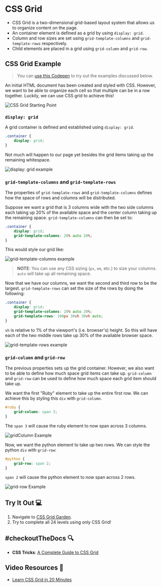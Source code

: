 # CSS Grid
- CSS Grid is a two-dimensional grid-based layout system that allows us to organize content on the page.
- An container element is defined as a grid by using `display: grid`.
- Column and row sizes are set using `grid-template-columns` and `grid-template-rows` respectively.
- Child elements are placed in a grid using `grid-column` and `grid-row`.

## CSS Grid Example

>You can [use this Codepen](https://codepen.io/stevenjlance/pen/WNKaRmv) to try out the examples discussed below.

An initial HTML document has been created and styled with CSS. However, we want to be able to organize each cell so that multiple can be in a row together. Luckily, we can use CSS grid to achieve this!

![CSS Grid Starting Point](../../assets/CSSGridStart.png)

### `display: grid`

A grid container is defined and established using `display: grid`.

```css
.container {
    display: grid;
}
```

Not much will happen to our page yet besides the grid items taking up the remaining whitespace.

![display: grid example](../../assets/CSSGridDisplay.png)

### `grid-template-columns` and `grid-template-rows`

The properties of `grid-template-rows` and `grid-template-columns` defines how the space of rows and columns will be distributed. 

Suppose we want a grid that is 3 columns wide with the two side columns each taking up 20% of the available space and the center column taking up the remaining space. `grid-template-columns` can then be set to:

```css
.container {
    display: grid;
    grid-template-columns: 20% auto 20%;
}
```

This would style our grid like:

![grid-template-columns example](../../assets/gridTemplateColumns.png)

> **NOTE**: You can use any CSS sizing (`px`, `em`, etc.) to size your columns. `auto` will take up all remaining space.

Now that we have our columns, we want the second and third row to be the largest. `grid-template-rows` can set the size of the rows by doing the following:

```css
.container {
    display: grid;
    grid-template-columns: 20% auto 20%;
    grid-template-rows: 100px 30vh 30vh auto;
}
```

`vh` is relative to 1% of the viewport's (i.e. browser's) height. So this will have each of the two middle rows take up 30% of the available browser space.

![grid-template-rows example](../../assets/gridTemplateRows.png)

### `grid-column` and `grid-row`

The previous properties sets up the grid container. However, we also want to be able to define how much space grid items can take up. `grid-column` and `grid-row` can be used to define how much space each grid item should take up.

We want the first "Ruby" element to take up the entire first row. We can achieve this by styling this `div` with `grid-column`.

```css
#ruby {
    grid-column: span 3;
}
```

The `span 3` will cause the ruby element to now span across 3 columns.

![gridColumn Example](../../assets/gridColumn.png)

Now, we want the python element to take up two rows. We can style the python `div` with `grid-row`:

```css
#python {
    grid-row: span 2;
}
```

`span 2` will cause the python element to now span across 2 rows.

![grid-row Example](../../assets/gridRow.png)

## Try It Out 💻
1. Navigate to [CSS Grid Garden](https://cssgridgarden.com/).
2. Try to complete all 24 levels using only CSS Grid!

## #checkoutTheDocs 🔍
- **CSS Tricks**: [A Complete Guide to CSS Grid](https://css-tricks.com/snippets/css/complete-guide-grid/)

## Video Resources 🎥
- [Learn CSS Grid in 20 Minutes](https://www.youtube.com/watch?v=9zBsdzdE4sM)